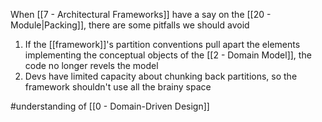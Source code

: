 When [[7 - Architectural Frameworks]] have a say on the [[20 - Module|Packing]], there are some pitfalls we should avoid

1. If the [[framework]]'s partition conventions pull apart the elements implementing the conceptual objects of the [[2 - Domain Model]], the code no longer revels the model
2. Devs have limited capacity about chunking back partitions, so the framework shouldn't use all the brainy space

#understanding of [[0 - Domain-Driven Design]]